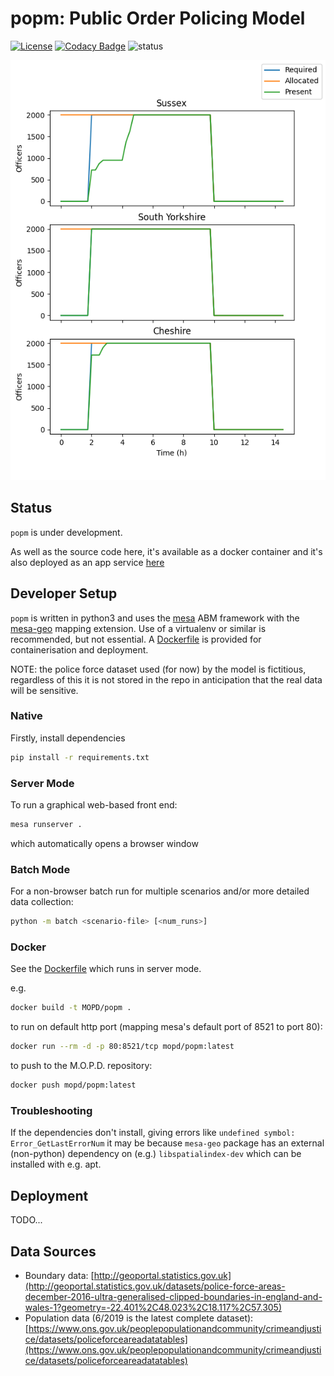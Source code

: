# popm: Public Order Policing Model

[![License](https://img.shields.io/github/license/mashape/apistatus.svg)](https://opensource.org/licenses/MIT)
[![Codacy Badge](https://app.codacy.com/project/badge/Grade/220e164b605d4dd98771a5ab7e9281d1)](https://www.codacy.com?utm_source=github.com&amp;utm_medium=referral&amp;utm_content=M-O-P-D/popm&amp;utm_campaign=Badge_Grade)
![status](https://img.shields.io/badge/dev%20status-work%20in%20progress-red)

![screenshot](./doc/screenshot.png)

## Status

`popm` is under development.

As well as the source code here, it's available as a docker container and it's also deployed as an app service [here](https://popm.azurewebsites.net)

## Developer Setup

`popm` is written in python3 and uses the [mesa](https://mesa.readthedocs.io/en/master/) ABM framework with the [mesa-geo](https://github.com/Corvince/mesa-geo) mapping extension. Use of a virtualenv or similar is recommended, but not essential. A [Dockerfile](./Dockerfile) is provided for containerisation and deployment.

NOTE: the police force dataset used (for now) by the model is fictitious, regardless of this it is not stored in the repo in anticipation that the real data will be sensitive.

### Native

Firstly, install dependencies

```bash
pip install -r requirements.txt
```

### Server Mode

To run a graphical web-based front end:
```bash
mesa runserver .
```
which automatically opens a browser window

### Batch Mode

For a non-browser batch run for multiple scenarios and/or more detailed data collection:

```bash
python -m batch <scenario-file> [<num_runs>]
```

### Docker

See the [Dockerfile](./Dockerfile) which runs in server mode.

e.g.

```bash
docker build -t MOPD/popm .
```

to run on default http port (mapping mesa's default port of 8521 to port 80):

```bash
docker run --rm -d -p 80:8521/tcp mopd/popm:latest
```

to push to the M.O.P.D. repository:

```bash
docker push mopd/popm:latest
```

### Troubleshooting

If the dependencies don't install, giving errors like `undefined symbol: Error_GetLastErrorNum` it may be because `mesa-geo` package has an external (non-python) dependency on (e.g.) `libspatialindex-dev` which can be installed with e.g. apt.

## Deployment

TODO...

## Data Sources

- Boundary data: [http://geoportal.statistics.gov.uk](http://geoportal.statistics.gov.uk/datasets/police-force-areas-december-2016-ultra-generalised-clipped-boundaries-in-england-and-wales-1?geometry=-22.401%2C48.023%2C18.117%2C57.305)
- Population data (6/2019 is the latest complete dataset): [https://www.ons.gov.uk/peoplepopulationandcommunity/crimeandjustice/datasets/policeforceareadatatables](https://www.ons.gov.uk/peoplepopulationandcommunity/crimeandjustice/datasets/policeforceareadatatables)
